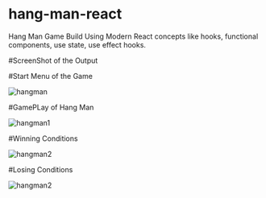 # hang-man-react
Hang Man Game Build Using Modern React concepts like hooks, functional components, use state, use effect hooks.



#ScreenShot of the Output 


#Start Menu of the Game


![hangman](https://user-images.githubusercontent.com/70085321/120995114-d3635b00-c7a4-11eb-988f-27040a1a3253.PNG)






#GamePLay of Hang Man




![hangman1](https://user-images.githubusercontent.com/70085321/120995122-d4948800-c7a4-11eb-84cf-49de1db55cb2.PNG)





#Winning Conditions





![hangman2](https://user-images.githubusercontent.com/70085321/120995124-d52d1e80-c7a4-11eb-9f58-c5b2f4bf89c3.PNG)






#Losing Conditions





![hangman2](https://user-images.githubusercontent.com/70085321/120995124-d52d1e80-c7a4-11eb-9f58-c5b2f4bf89c3.PNG)

